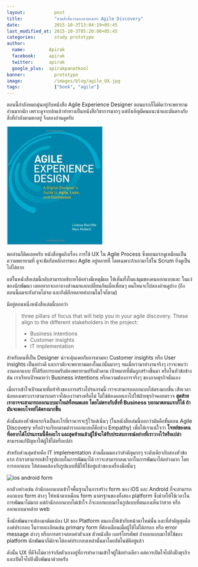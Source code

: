 ```yaml
---
layout:           post
title:            "สามสิ่งที่ควรมองหาตอนทำ Agile Discovery"
date:             2015-10-3T13:04:19+05:45
last_modified_at: 2015-10-3T05:20:00+05:45
categories:       study prototype
author:
  name:         Apirak
  facebook:     apirak
  twitter:      apirak
  google_plus:  apirakpanatkool
banner:           prototype
image:            /images/blog/agile_UX.jpg
tags:             ["book", "agile"]
---
```


ตอนนี้กำลังหมกมุ่นอยู่กับหนังสือ Agile Experience Designer ตอนแรกก็ไม่คิดว่าจะพยายามอ่านมากนัก
เพราะดูจากปกแล้วท่าทางเป็นหนังสือวิชาการมากๆ แต่บังเอิญมีคนแนะนำและมันตรงกับสิ่งที่กำลังตามหาอยู่
จึงลองอ่านดูครับ

![Agile Experience Designer](/images/blog/agile_UX.jpg)

พออ่านก็ติดเลยครับ หนังสือพูดถึงเรื่อง การใช้ UX ใน Agile Process
ซึ่งตอนแรกดูเหมือนเป็นความพยายามที่ ดูจะขัดกับหลักการของ Agile อยู่หลายที่
โดยเฉพาะถ้าเอามาใส่ใน Scrum ยิ่งดูเป็นไปได้ยาก

<!--more-->

แต่ในหนังสือเล่มนี้กลับสามารถอธิบายได้อย่างมีเหตุมีผล ให้เห็นทั้งในแง่มุมของคนออกแบบและ
ในแง่ของนักพัฒนา เลยอยากจะเอาบางส่วนมาแลกเปลี่ยนกันเผื่อเพื่อนๆ คนไหนจะไปลองอ่านดูบ้าง
(ถึงตอนนี้ผมจะยังอ่านไม่จบ และยังมีอีกหลายคำถามในใจก็ตาม)

มีอยู่ตอนหนึ่งหนังสือเล่มนี้บอกว่า

> three pillars of focus that will help you in your agile discovery.
> These align to the different stakeholders in the project:
>
> * Business intentions
> * Customer insights
> * IT implementation

สำหรับคนที่เป็น Designer น่าจะคุ้นเคยกับการตามหา Customer insights หรือ User insights
เป็นอย่างดี และเรามักจะพยายามมองในแง่นั้นมากๆ จนเมื่อเรามาทำงานจริงๆ เราจะพบว่างานออกแบบ
ที่ได้รับการยอมรับต้องพยายามปรับตัวตาม เป้าหมายที่มันถูกสร้างขึ้นมา หรือในหัวข้อข้างต้น
เราเรียกเป้าหมายว่า Business intentions หรือความต้องการจริงๆ ของภาคธุรกิจนั่นเอง

เมื่อเราเข้าใจเป้าหมายที่แท้จริงของการสร้างโปรแกรมนี้ เราจะสามารถออกแบบได้ตรงมากขึ้น
เสียเวลาน้อยลงเพราะเราสามารถตรวจได้เองว่าตรงหรือไม่ ไม่ใช่ต้องคอยเอาไปให้ฝ่ายธุรกิจคอยตรวจ
**สุดท้ายเราอาจจะสามารถออกแบบมาใหม่ทั้งหมดเลย โดยไม่ตรงกับสิ่งที่ Business บอกมาตอนแรกก็ได้
ถ้ามันจะตอบโจทย์ได้ตรงมากขึ้น**

ดังนั้นสองหัวข้อแรกจึงเป็นอะไรที่เราควรจะรู้ไว้แต่เนิ่นๆ (ในหนังสือเล่มนี้บอกว่ามันคือขั้นตอน Agile Discovery
หรือถ้าจะเรียกตามตำราออกแบบก็คือช่วง Empathy) เพื่อให้เราแน่ใจว่า **โจทย์ของคนที่อยากได้โปรแกรมนี้คืออะไร
และสุดท้ายแล้วผู้ใช้จะได้รับประสบการณ์อย่างที่เราวางไว้หรือเปล่า** สามารถแก้ปัญหาให้ผู้ใช้ได้หรือเปล่า

สำหรับส่วนสุดท้ายคือ IT implementation ส่วนนี้ผมมองว่าสำคัญมากๆ ระดับเดียวกับสองหัวข้อแรก
ถ้าเราสามารถเข้าใจรูปแบบในการพัฒนาได้ เราจะสามารถลดเวลาในการพัฒนาได้อย่างมาก โดยการออกแบบ
ให้สอดคล้องกับรูปแบบที่มีให้ใช้อยู่แล้วของเครื่องมือนั้นๆ

![ios android form](https://dl.dropboxusercontent.com/u/1117856/ux.in.th/osx_to_ios.jpg)

ยกตัวอย่างเช่น ถ้านักออกแบบเข้าใจพื้นฐานในการสร้าง form ของ iOS และ Android ก็จะสามารถออกแบบ
form ต่างๆ ให้หน้าตาเหมือน form มาตรฐานของทั้งสอง platform ซึ่งช่วยให้ใช้เวลาในการพัฒนาไม่มาก
แต่ถ้านักออกแบบไม่เข้าใจ ก็จะออกแบบมาในรูปแบบที่ตนเองเห็นว่าสวย หรือออกแบบมาคล้าย web

ซึ่งนักพัฒนาจะต้องมาดัดแปลง UI ของ Platform ตนเองให้เข้ากับหน้าตาใหม่นั้น และที่สำคัญสุดคือองค์ประกอบ
ในรายละเอียดเช่น primary form ที่ต้องเตือนเมื่อผู้ใช้ไม่ได้กรอก หรือ error message ต่างๆ
หรือการตรวจสอบค่าตัวเลข ตัวหนังสือ เบอร์โทรศัพท์ ถ้าออกแบบมาให้ใช้ของ platform
นักพัฒนาก็มักจะได้องค์ประกอบเหล่านั้นมาโดยอัตโนมัติอยู่แล้ว

ดังนั้น UX ที่ดีจึงไม่ควรจำกัดตัวเองอยู่ที่การทำความเข้าใจผู้ใช้อย่างเดียว แต่ควรเปิดใจไปถึงฝั่งธุรกิจ
และเปิดใจไปถึงฝั่งพัฒนาด้วยครับ
